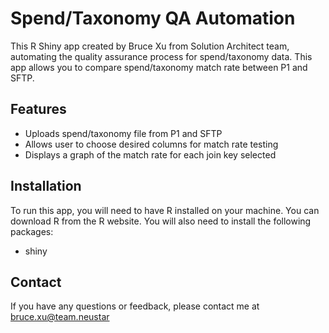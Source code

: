 # Spend/Taxonomy QA Automation
This R Shiny app created by Bruce Xu from Solution Architect team, automating the quality assurance process for spend/taxonomy data. This app allows you to compare spend/taxonomy match rate between P1 and SFTP.

## Features
- Uploads spend/taxonomy file from P1 and SFTP
- Allows user to choose desired columns for match rate testing
- Displays a graph of the match rate for each join key selected

## Installation
To run this app, you will need to have R installed on your machine. You can download R from the R website. You will also need to install the following packages:
- shiny

## Contact
If you have any questions or feedback, please contact me at bruce.xu@team.neustar
